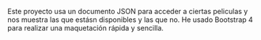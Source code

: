 Este proyecto usa un documento JSON para acceder a ciertas peliculas y nos muestra las que estásn disponibles y las que no. 
He usado Bootstrap 4 para realizar una maquetación rápida y sencilla.
